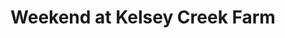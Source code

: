 ---
layout: post
title: Weekend at Kelsey Creek Farm
description: Выходные на ферме
photoset: 2016-09-24
---